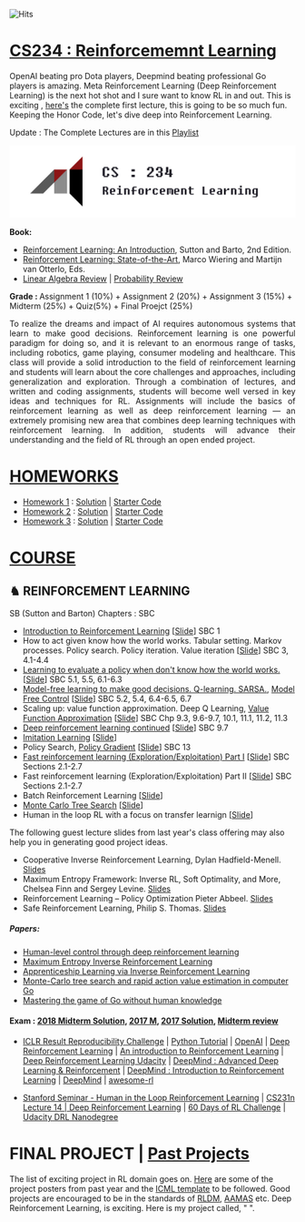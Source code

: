 ![Hits](https://hitcounter.pythonanywhere.com/count/tag.svg?url=https%3A%2F%2Fgithub.com%2FSKKSaikia%2FCS234_RL)

# [CS234 : Reinforcememnt Learning](http://web.stanford.edu/class/cs234/index.html)

OpenAI beating pro Dota players, Deepmind beating professional Go players is amazing. Meta Reinforcement Learning (Deep Reinforcement Learning) is the next hot shot and I sure want to know RL in and out. This is exciting , [here's](https://mvideos.stanford.edu/Preview/LoadPreview/253#) the complete first lecture, this is going to be so much fun. Keeping the Honor Code, let's dive deep into Reinforcement Learning.

Update : The Complete Lectures are in this [Playlist](https://www.youtube.com/watch?v=FgzM3zpZ55o&list=PLoROMvodv4rOSOPzutgyCTapiGlY2Nd8u)

<img src="https://github.com/SKKSaikia/CS234_RL/blob/master/img/AIstan.jpg">

<b> Book: </b>
- [Reinforcement Learning: An Introduction](https://github.com/SKKSaikia/CS234_RL/blob/master/doc/SuttonBartoIPRLBook2ndEd.pdf), Sutton and Barto, 2nd Edition.
- [Reinforcement Learning: State-of-the-Art](https://github.com/SKKSaikia/CS234_RL/blob/master/doc/RL.pdf), Marco Wiering and Martijn van Otterlo, Eds.
- [Linear Algebra Review](https://github.com/SKKSaikia/CS234_RL/blob/master/lectures/cs229-linalg.pdf) | [Probability Review](https://github.com/SKKSaikia/CS234_RL/blob/master/lectures/cs229-prob.pdf)

<b> Grade : </b> Assignment 1 (10%) + Assignment 2 (20%) + Assignment 3 (15%) + Midterm (25%) + Quiz(5%) + Final Proejct (25%)

<p align="justify">To realize the dreams and impact of AI requires autonomous systems that learn to make good decisions. Reinforcement learning is one powerful paradigm for doing so, and it is relevant to an enormous range of tasks, including robotics, game playing, consumer modeling and healthcare. This class will provide a solid introduction to the field of reinforcement learning and students will learn about the core challenges and approaches, including generalization and exploration. Through a combination of lectures, and written and coding assignments, students will become well versed in key ideas and techniques for RL. Assignments will include the basics of reinforcement learning as well as deep reinforcement learning — an extremely promising new area that combines deep learning techniques with reinforcement learning. In addition, students will advance their understanding and the field of RL through an open ended project.</p>

# [HOMEWORKS](https://github.com/SKKSaikia/CS234_RL/tree/master/hw)

- [Homework 1](https://github.com/SKKSaikia/CS234_RL/blob/master/hw/assignment1/assignment1.pdf) : [Solution](https://github.com/SKKSaikia/CS234_RL/blob/master/hw/assignment1/assignment1_solution.pdf) | [Starter Code](https://github.com/SKKSaikia/CS234_RL/tree/master/assignment1)
- [Homework 2](https://github.com/SKKSaikia/CS234_RL/blob/master/hw/assignment2/assignment2.pdf) : [Solution](https://github.com/SKKSaikia/CS234_RL/blob/master/hw/assignment2/solution2.pdf) | [Starter Code](https://github.com/SKKSaikia/CS234_RL/tree/master/assignment2)
- [Homework 3](https://github.com/SKKSaikia/CS234_RL/blob/master/hw/assignment3/assignment3.pdf) : [Solution](https://github.com/SKKSaikia/CS234_RL/blob/master/hw/assignment3/assignment3_solution.pdf) | [Starter Code](https://github.com/SKKSaikia/CS234_RL/tree/master/assignment3)

# [COURSE](http://web.stanford.edu/class/cs234/schedule.html)

<h2><b> ♞ REINFORCEMENT LEARNING </b></h2> SB (Sutton and Barton) Chapters : SBC

- [Introduction to Reinforcement Learning](https://github.com/SKKSaikia/CS234_RL/blob/master/lectures/lecture1.pdf) [[Slide](https://github.com/SKKSaikia/CS234_RL/blob/master/slides/cs234_2018_l1.pdf)] SBC 1
- How to act given know how the world works. Tabular setting. Markov processes. Policy search. Policy iteration. Value iteration [[Slide](https://github.com/SKKSaikia/CS234_RL/blob/master/slides/cs234_2018_l2.pdf)] SBC 3, 4.1-4.4
- [Learning to evaluate a policy when don't know how the world works.](https://github.com/SKKSaikia/CS234_RL/blob/master/lectures/lecture2.pdf) [[Slide](https://github.com/SKKSaikia/CS234_RL/blob/master/slides/cs234_2018_l3.pdf)] SBC 5.1, 5.5, 6.1-6.3
- [Model-free learning to make good decisions. Q-learning. SARSA.](https://github.com/SKKSaikia/CS234_RL/blob/master/lectures/lecture3.pdf), [Model Free Control](https://github.com/SKKSaikia/CS234_RL/blob/master/lectures/lecture4.pdf) [[Slide](https://github.com/SKKSaikia/CS234_RL/blob/master/slides/cs234_2018_l4.pdf)] SBC 5.2, 5.4, 6.4-6.5, 6.7
- Scaling up: value function approximation. Deep Q Learning, [Value Function Approximation](https://github.com/SKKSaikia/CS234_RL/blob/master/lectures/lecture5.pdf) [[Slide](https://github.com/SKKSaikia/CS234_RL/blob/master/slides/cs234_2018_l5.pdf)] SBC Chp 9.3, 9.6-9.7, 10.1, 11.1, 11.2, 11.3
- [Deep reinforcement learning continued](https://github.com/SKKSaikia/CS234_RL/blob/master/lectures/lecture6.pdf) [[Slide](https://github.com/SKKSaikia/CS234_RL/blob/master/slides/cs234_2018_l6.pdf)] SBC 9.7
- [Imitation Learning](https://github.com/SKKSaikia/CS234_RL/blob/master/lectures/lecture7.pdf) [[Slide](https://github.com/SKKSaikia/CS234_RL/blob/master/slides/cs234_2018_l7_annotated.pdf)] 
- Policy Search, [Policy Gradient](https://github.com/SKKSaikia/CS234_RL/blob/master/lectures/lecture8.pdf) [[Slide](https://github.com/SKKSaikia/CS234_RL/blob/master/slides/cs234_2018_l8.pdf)] SBC 13
- [Fast reinforcement learning (Exploration/Exploitation) Part I](https://github.com/SKKSaikia/CS234_RL/blob/master/lectures/lecture11.pdf) [[Slide](https://github.com/SKKSaikia/CS234_RL/blob/master/slides/cs234_2018_l9_updated.pdf)] SBC Sections 2.1-2.7
- Fast reinforcement learning (Exploration/Exploitation) Part II [[Slide](https://github.com/SKKSaikia/CS234_RL/blob/master/slides/cs234_2018_l11.pdf)] SBC Sections 2.1-2.7
- Batch Reinforcement Learning [[Slide](https://github.com/SKKSaikia/CS234_RL/blob/master/slides/cs234_2018_l12.pdf)] 
- [Monte Carlo Tree Search](https://github.com/SKKSaikia/CS234_RL/blob/master/lectures/lecture14.pdf) [[Slide](https://github.com/SKKSaikia/CS234_RL/blob/master/slides/cs234_2018_l13.pdf)]
- Human in the loop RL with a focus on transfer learnign [[Slide](https://github.com/SKKSaikia/CS234_RL/blob/master/slides/cs234_2018_l14.pdf)]

The following guest lecture slides from last year's class offering may also help you in generating good project ideas. 
- Cooperative Inverse Reinforcement Learning, Dylan Hadfield-Menell. [Slides](https://github.com/SKKSaikia/CS234_RL/blob/master/slides/cs234_guest_lecture_cooperative_inverse_rl.pdf)
- Maximum Entropy Framework: Inverse RL, Soft Optimality, and More, Chelsea Finn and Sergey Levine. [Slides](https://github.com/SKKSaikia/CS234_RL/blob/master/slides/cs234_guest_lecture_maxent_invrl.pdf)
- Reinforcement Learning – Policy Optimization Pieter Abbeel. [Slides](https://github.com/SKKSaikia/CS234_RL/blob/master/slides/cs234_guest_lecture_policy_gradients.pdf)
- Safe Reinforcement Learning, Philip S. Thomas. [Slides](https://github.com/SKKSaikia/CS234_RL/blob/master/slides/cs234_guest_lecture_safe_rl.pdf)

##### Papers:

- [Human-level control through deep reinforcement learning](https://github.com/SKKSaikia/CS234_RL/blob/master/lectures/DQNNaturePaper.pdf)
- [Maximum Entropy Inverse Reinforcement Learning](https://github.com/SKKSaikia/CS234_RL/blob/master/lectures/AAAI08-227.pdf)
- [Apprenticeship Learning via Inverse Reinforcement Learning](https://github.com/SKKSaikia/CS234_RL/blob/master/lectures/icml04-apprentice.pdf)
- [Monte-Carlo tree search and rapid action value estimation in computer Go](https://github.com/SKKSaikia/CS234_RL/blob/master/lectures/mcts-gelly-silver.pdf)
- [Mastering the game of Go without human knowledge](https://www.nature.com/articles/nature24270)

#### Exam : [2018 Midterm Solution](https://github.com/SKKSaikia/CS234_RL/blob/master/2017-18_mid.pdf), [2017 M](https://github.com/SKKSaikia/CS234_RL/blob/master/exam/cs234-midterm-2017.pdf), [2017 Solution](https://github.com/SKKSaikia/CS234_RL/blob/master/exam/cs234-midterm-2017-soln.pdf), [Midterm review](https://github.com/SKKSaikia/CS234_RL/blob/master/slides/cs234_2018_midterm_review.pdf)

- [ICLR Result Reproducibility Challenge](https://www.cs.mcgill.ca/~jpineau/ICLR2018-ReproducibilityChallenge.html) | [Python Tutorial](http://cs231n.github.io/python-numpy-tutorial/) | [OpenAI](https://openai.com/) | [Deep Reinforcement Learning](https://arxiv.org/abs/1810.06339) | [An introduction to Reinforcement Learning](https://medium.freecodecamp.org/an-introduction-to-reinforcement-learning-4339519de419) | [Deep Reinforcement Learning Udacity](https://github.com/SKKSaikia/DeepRLNanoD) | [DeepMind : Advanced Deep Learning & Reinforcement](https://www.youtube.com/watch?v=iOh7QUZGyiU&list=PLqYmG7hTraZDNJre23vqCGIVpfZ_K2RZs) | [DeepMind : Introduction to Reinforcement Learning](https://www.youtube.com/watch?v=2pWv7GOvuf0&list=PLqYmG7hTraZDM-OYHWgPebj2MfCFzFObQ) | [DeepMind](https://deepmind.com/) | [awesome-rl](https://github.com/aikorea/awesome-rl) 

- [Stanford Seminar - Human in the Loop Reinforcement Learning](https://youtu.be/nj5t1Q_ANlw) | [CS231n Lecture 14 | Deep Reinforcement Learning](https://youtu.be/lvoHnicueoE) | [60 Days of RL Challenge](https://github.com/andri27-ts/60_Days_RL_Challenge) | [Udacity DRL Nanodegree](https://github.com/udacity/deep-reinforcement-learning) 

# FINAL PROJECT | [Past Projects](http://web.stanford.edu/class/cs234/project.html)

The list of exciting project in RL domain goes on. [Here](https://github.com/SKKSaikia/CS234_RL/tree/master/poster) are some of the project posters from past year and the [ICML template](https://github.com/SKKSaikia/CS234_RL/blob/master/icml2018_style.tar.gz) to be followed. Good projects are encouraged to be in the standards of [RLDM](http://rldm.org/), [AAMAS](http://www.aamas-conference.org/) etc. Deep Reinforcement Learning, is exciting. Here is my project called, " ".
